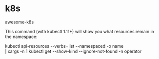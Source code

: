 # k8s
awesome-k8s

This command (with kubectl 1.11+) will show you what resources remain in the namespace:

kubectl api-resources --verbs=list --namespaced -o name \
  | xargs -n 1 kubectl get --show-kind --ignore-not-found -n operator
  
